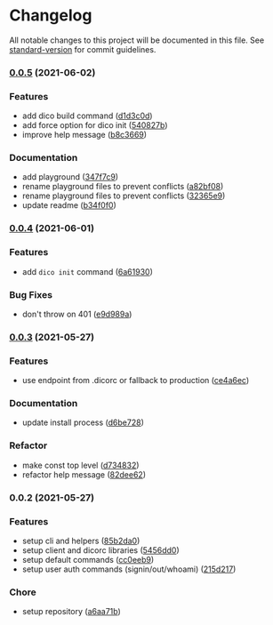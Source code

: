 # Changelog

All notable changes to this project will be documented in this file. See [standard-version](https://github.com/conventional-changelog/standard-version) for commit guidelines.

### [0.0.5](https://github.com/dico-app/dico-cli/compare/v0.0.4...v0.0.5) (2021-06-02)


### Features

* add dico build command ([d1d3c0d](https://github.com/dico-app/dico-cli/commit/d1d3c0d8ff3919bfe38aa102516584615cd0fe7c))
* add force option for dico init ([540827b](https://github.com/dico-app/dico-cli/commit/540827b60b16e0bb28774e161b21c24967306718))
* improve help message ([b8c3669](https://github.com/dico-app/dico-cli/commit/b8c36691b5ef36becf22be1810a99d636bb3e48d))


### Documentation

* add playground ([347f7c9](https://github.com/dico-app/dico-cli/commit/347f7c919e1227fa308b04eb960975ece3a34b29))
* rename playground files to prevent conflicts ([a82bf08](https://github.com/dico-app/dico-cli/commit/a82bf08a01810d918c75f305dabe1673bcb039bb))
* rename playground files to prevent conflicts ([32365e9](https://github.com/dico-app/dico-cli/commit/32365e9b74e3bbcb2bf4891d2dce43888f688329))
* update readme ([b34f0f0](https://github.com/dico-app/dico-cli/commit/b34f0f08e1c1286be9fcef9ec03eb4481b4859e1))

### [0.0.4](https://github.com/dico-app/dico-cli/compare/v0.0.3...v0.0.4) (2021-06-01)


### Features

* add `dico init` command ([6a61930](https://github.com/dico-app/dico-cli/commit/6a61930da35beb0bba9d3e8d43c557234d8b13d8))


### Bug Fixes

* don't throw on 401 ([e9d989a](https://github.com/dico-app/dico-cli/commit/e9d989a924af3890f7cd2d2d441d44ba458453b8))

### [0.0.3](https://github.com/dico-app/dico-cli/compare/v0.0.2...v0.0.3) (2021-05-27)


### Features

* use endpoint from .dicorc or fallback to production ([ce4a6ec](https://github.com/dico-app/dico-cli/commit/ce4a6ece0a5c4dab93dace88a1fc21b25b1714a0))


### Documentation

* update install process ([d6be728](https://github.com/dico-app/dico-cli/commit/d6be72875d92b13e7c3b3772297e95df6a3cb956))


### Refactor

* make const top level ([d734832](https://github.com/dico-app/dico-cli/commit/d7348322824b830040019bd7cce886ffaae0bfbd))
* refactor help message ([82dee62](https://github.com/dico-app/dico-cli/commit/82dee625b5d665dc71e95a8c22ab8ad28bed08e2))

### 0.0.2 (2021-05-27)


### Features

* setup cli and helpers ([85b2da0](https://github.com/dico-app/dico-cli/commit/85b2da0549236acde42c29b163f9ebe032ee513e))
* setup client and dicorc libraries ([5456dd0](https://github.com/dico-app/dico-cli/commit/5456dd0998a5f5bf512f16ee828aea8796085fa8))
* setup default commands ([cc0eeb9](https://github.com/dico-app/dico-cli/commit/cc0eeb90f42c4ff7dcb1207bfbaccd046dbd2d70))
* setup user auth commands (signin/out/whoami) ([215d217](https://github.com/dico-app/dico-cli/commit/215d217bbe499efd840956d545e75775e1f3e17e))


### Chore

* setup repository ([a6aa71b](https://github.com/dico-app/dico-cli/commit/a6aa71b7ba7df263a2d36e386de0c1659fd5aa08))
